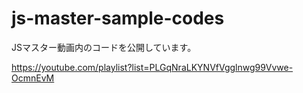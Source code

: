 # js-master-sample-codes

JSマスター動画内のコードを公開しています。

https://youtube.com/playlist?list=PLGqNraLKYNVfVgglnwg99Vvwe-OcmnEvM